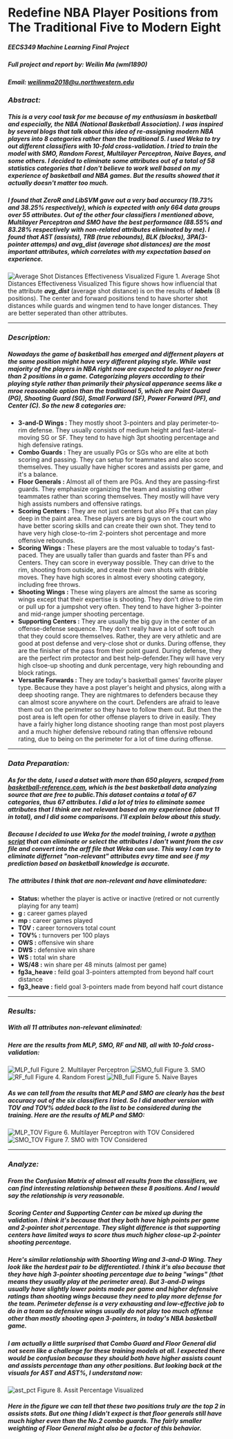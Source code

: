 # Redefine NBA Player Positions from The Traditional Five to Modern Eight

##### **EECS349 Machine Learning Final Project**
##### Full project and report by: Weilin Ma (wml1890)
##### Email: weilinma2018@u.northwestern.edu

### _Abstract:_
##### This is a very cool task for me because of my enthusiasm in basketball and especially, the NBA (National Basketball Association). I was inspired by several blogs that talk about this idea of re-assigning modern NBA players into 8 categories rather than the traditional 5. I used Weka to try out different classifiers with 10-fold cross-validation. I tried to train the model with _**SMO, Random Forest, Multilayer Perceptron, Naive Bayes**_, and some others. I decided to eliminate some attributes out of a total of _**58 statistics categories**_ that I don't believe to work well based on my experience of basketball and NBA games. But the results showed that it actually doesn't matter too much.


##### I found that _**ZeroR**_ and _**LibSVM**_ gave out a very bad accuracy (19.73% and 38.25% respectively), which is expected with only 664 data groups over 55 attributes. Out of the other four classifiers I mentioned above, Multilayer Perceptron and SMO have the best performance (88.55% and 83.28% respectively with non-related attributes eliminated by me). I found that AST (assists), TRB (true rebounds), BLK (blocks), 3PA(3-pointer attemps) and avg_dist (average shot distances) are the most important attributes, which correlates with my expectation based on experience.

![Average Shot Distances Effectiveness Visualized](https://github.com/KansoW/EECS349_Final_Project/blob/master/images/avg_dist.png)
Figure 1. Average Shot Distances Effectiveness Visualized
This figure shows how influencial that the attribute **_avg_dist_** (average shot distance) is on the results of _**labels**_ (8 positions). The center and forward positions tend to have shorter shot distances while guards and wingmen tend to have longer distances. They are better seperated than other attributes.

---

### _Description:_
##### Nowadays the game of basketball has emerged and differnent players at the same position might have very different playing style. While vast majority of the players in NBA right now are expected to player no fewer than 2 positions in a game. Categorizing players according to their playing style rather than primarily their physical apperance seems like a mroe reasonable option than the traditional 5, which are Point Guard (**PG**), Shooting Guard (**SG**), Small Forward (**SF**), Power Forward (**PF**), and Center (**C**). So the new 8 categories are:

* **3-and-D Wings :** They mostly shoot 3-pointers and play perimeter-to-rim defense. They usually consists of medium height and fast-lateral-moving SG or SF. They tend to have high 3pt shooting percentage and high defensive ratings.
* **Combo Guards :** They are usually PGs or SGs who are elite at both scoring and passing. They can setup for teammates and also score themselves. They usually have higher scores and assists per game, and it's a balance.
* **Floor Generals :** Almost all of them are PGs. And they are passing-first guards. They emphasize organizing the team and assisting other teammates rather than scoring themselves. They mostly will have very high assists numbers and offensive ratings.
* **Scoring Centers :** They are not just centers but also PFs that can play deep in the paint area. These players are big guys on the court who have better scoring skills and can create their own shot. They tend to have very high close-to-rim 2-pointers shot percentage and more offensive rebounds.
* **Scoring Wings :** These players are the most valuable to today's fast-paced. They are usually taller than guards and faster than PFs and Centers. They can score in everyway possible. They can drive to the rim, shooting from outside, and create their own shots with dribble moves. They have high scores in almost every shooting category, including free throws.
* **Shooting Wings :** These wing players are almost the same as scoring wings except that their expertise is shooting. They don't drive to the rim or pull up for a jumpshot very often. They tend to have higher 3-pointer and mid-range jumper shooting percentage.
* **Supporting Centers :** They are usually the big guy in the center of an offense-defense sequence. They don't really have a lot of soft touch that they could score themselves. Rather, they are very athletic and are good at post defense and very-close shot or dunks. During offense, they are the finisher of the pass from their point guard. During defense, they are the perfect rim protector and best help-defender.They will have very high clsoe-up shooting and dunk percentage, very high rebounding and block ratings.
* **Versatile Forwards :** They are today's basketball games' favorite player type. Because they have a post player's height and physics, along with a deep shooting range. They are nightmares to defenders because they can almost score anywhere on the court. Defenders are afraid to leave them out on the perimeter so they have to follow them out. But then the post area is left open for other offense players to drive in easily. They have a fairly higher long distance shooting range than most post players and a much higher defensive rebound rating than offensive rebound rating, due to being on the perimeter for a lot of time during offense.

---

### _Data Preparation:_
##### As for the data, I used a datset with more than 650 players, scraped from [basketball-reference.com](https://www.basketball-reference.com/play-index/), which is the best basketball data analyzing source that are free to public.This dataset contains a total of 67 categories, thus _**67 attributes**_. I did a lot of tries to eliminate somee attributes that I think are not relevant based on my experience (about 11 in total), and I did some comparisons. I'll explain below about this study.

##### Because I decided to use Weka for the model training, I wrote a [python script](https://github.com/KansoW/EECS349_Final_Project/blob/master/convert_arff.py) that can _**eliminate or select**_ the attributes I don't want from the _**csv**_ file and convert into the _**arff**_ file that Weka can use. This way I can try to eliminate differnet "non-relevant" attributes evry time and see if my prediction based on basketball knowledge is accurate. 

##### The attributes I think that are non-relevant and have eliminatedare:
* **Status:** whether the player is active or inactive (retired or not currently playing for any team)
* **g :** career games played 
* **mp :** career games played
* **TOV :** career tornovers total count
* **TOV% :** turnovers per 100 plays
* **OWS :** offensive win share
* **DWS :** defensive win share
* **WS :** total win share
* **WS/48 :** win share per 48 minuts (almost per game)
* **fg3a_heave :** feild goal 3-pointers attempted from beyond half court distance
* **fg3_heave :** field goal 3-pointers made from beyond half court distance

---

### _Results:_
##### _**With all 11 attributes non-relevant eliminated:**_
##### Here are the results from MLP, SMO, RF and NB, all with 10-fold cross-validation:
![MLP_full](https://github.com/KansoW/EECS349_Final_Project/blob/master/images/MLP_full.png)
Figure 2. Multilayer Perceptron
![SMO_full](https://github.com/KansoW/EECS349_Final_Project/blob/master/images/SMO_full.png)
Figure 3. SMO
![RF_full](https://github.com/KansoW/EECS349_Final_Project/blob/master/images/RF_full.png)
Figure 4. Random Forest
![NB_full](https://github.com/KansoW/EECS349_Final_Project/blob/master/images/NaiveBayes_full.png)
Figure 5. Naive Bayes

##### As we can tell from the results that MLP and SMO are clearly has the best accuracy out of the six classifiers I tried. So I did another version with *TOV* and *TOV%* added back to the list to be considered during the training. Here are the results of MLP and SMO:
![MLP_TOV](https://github.com/KansoW/EECS349_Final_Project/blob/master/images/MLP_TOV.png)
Figure 6. Multilayer Perceptron with TOV Considered
![SMO_TOV](https://github.com/KansoW/EECS349_Final_Project/blob/master/images/SMO_TOV.png)
Figure 7. SMO with TOV Considered

---

### _Analyze:_
#####  From the _**Confusion Matrix**_ of almost all results from the classifiers, we can find interesting relationship between these 8 positions. And I would say the relationship is very reasonable.
##### _**Scoring Center**_ and _**Supporting Center**_ can be mixed up during the validation. I think it's because that they both have high points per game and 2-pointer shot percentage. They slight difference is that supporting centers have limited ways to score thus much higher close-up 2-pointer shooting percentage. 
##### Here's similar relationship with _**Shoorting Wing**_ and _**3-and-D Wing**_. They look like the hardest pair to be differentiated. I think it's also because that they have high 3-pointer shooting percentage due to being _**"wings"**_ (that means they usually play at the perimeter area). But 3-and-D wings usually have slightly lower points made per game and higher defensive ratings than shooting wings because they need to play more defense for the team. Perimeter defense is a very exhausting and low-effective job to do in a team so defensive wings usually do not play too much offense other than mostly shooting open 3-pointers, in today's NBA basketball game.
##### I am actually a little surprised that _**Combo Guard**_ and _**Floor General**_ did not seem like a challenge for these training models at all. I expected there would be confusion because they should both have higher assists count and assists percentage than any other positions. But looking back at the visuals for _**AST**_ and _**AST%**_, I understand now:
![ast_pct]()
Figure 8. Assit Percentage Visualized
##### Here in the figure we can tell that these two positions truly are the top 2 in assists stats. But one thing I didn't expect is that floor generals still have much higher even than the No.2 combo guards. The fairly smaller weighting of Floor General might also be a factor of this behavior. 
